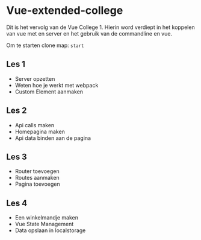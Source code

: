 # Vue-extended-college
Dit is het vervolg van de Vue College 1. Hierin word verdiept in het koppelen van vue met en server en het gebruik van de commandline en vue.

Om te starten clone map: `start`

## Les 1
- Server opzetten
- Weten hoe je werkt met webpack
- Custom Element aanmaken

## Les 2
- Api calls maken
- Homepagina maken
- Api data binden aan de pagina

## Les 3
- Router toevoegen
- Routes aanmaken
- Pagina toevoegen

## Les 4
- Een winkelmandje maken
- Vue State Management
- Data opslaan in localstorage
